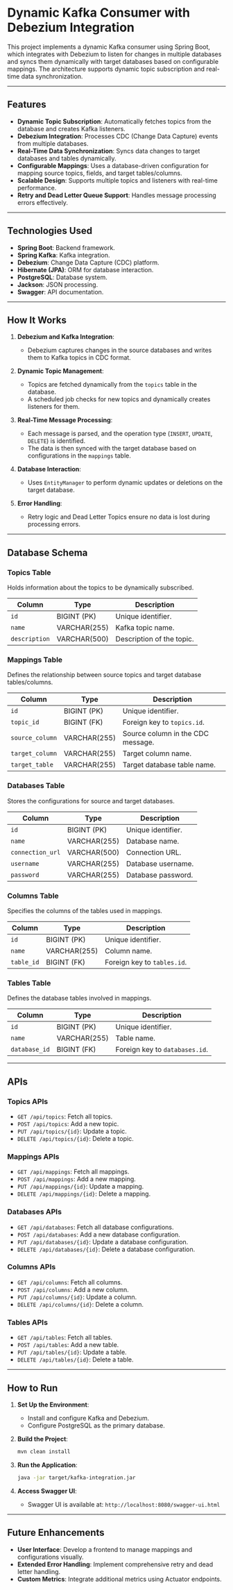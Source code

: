 # Dynamic Kafka Consumer with Debezium Integration

This project implements a dynamic Kafka consumer using Spring Boot, which integrates with Debezium to listen for changes in multiple databases and syncs them dynamically with target databases based on configurable mappings. The architecture supports dynamic topic subscription and real-time data synchronization.

---

## Features

- **Dynamic Topic Subscription**: Automatically fetches topics from the database and creates Kafka listeners.
- **Debezium Integration**: Processes CDC (Change Data Capture) events from multiple databases.
- **Real-Time Data Synchronization**: Syncs data changes to target databases and tables dynamically.
- **Configurable Mappings**: Uses a database-driven configuration for mapping source topics, fields, and target tables/columns.
- **Scalable Design**: Supports multiple topics and listeners with real-time performance.
- **Retry and Dead Letter Queue Support**: Handles message processing errors effectively.

---

## Technologies Used

- **Spring Boot**: Backend framework.
- **Spring Kafka**: Kafka integration.
- **Debezium**: Change Data Capture (CDC) platform.
- **Hibernate (JPA)**: ORM for database interaction.
- **PostgreSQL**: Database system.
- **Jackson**: JSON processing.
- **Swagger**: API documentation.

---

## How It Works

1. **Debezium and Kafka Integration**:
   - Debezium captures changes in the source databases and writes them to Kafka topics in CDC format.

2. **Dynamic Topic Management**:
   - Topics are fetched dynamically from the `topics` table in the database.
   - A scheduled job checks for new topics and dynamically creates listeners for them.

3. **Real-Time Message Processing**:
   - Each message is parsed, and the operation type (`INSERT`, `UPDATE`, `DELETE`) is identified.
   - The data is then synced with the target database based on configurations in the `mappings` table.

4. **Database Interaction**:
   - Uses `EntityManager` to perform dynamic updates or deletions on the target database.

5. **Error Handling**:
   - Retry logic and Dead Letter Topics ensure no data is lost during processing errors.

---

## Database Schema

### **Topics Table**
Holds information about the topics to be dynamically subscribed.

| **Column**    | **Type**         | **Description**             |
|---------------|------------------|-----------------------------|
| `id`          | BIGINT (PK)      | Unique identifier.          |
| `name`        | VARCHAR(255)     | Kafka topic name.           |
| `description` | VARCHAR(500)     | Description of the topic.   |

### **Mappings Table**
Defines the relationship between source topics and target database tables/columns.

| **Column**       | **Type**         | **Description**                    |
|-------------------|------------------|------------------------------------|
| `id`             | BIGINT (PK)      | Unique identifier.                |
| `topic_id`       | BIGINT (FK)      | Foreign key to `topics.id`.        |
| `source_column`  | VARCHAR(255)     | Source column in the CDC message. |
| `target_column`  | VARCHAR(255)     | Target column name.               |
| `target_table`   | VARCHAR(255)     | Target database table name.       |

### **Databases Table**
Stores the configurations for source and target databases.

| **Column**         | **Type**         | **Description**             |
|---------------------|------------------|-----------------------------|
| `id`               | BIGINT (PK)      | Unique identifier.          |
| `name`             | VARCHAR(255)     | Database name.              |
| `connection_url`   | VARCHAR(500)     | Connection URL.             |
| `username`         | VARCHAR(255)     | Database username.          |
| `password`         | VARCHAR(255)     | Database password.          |

### **Columns Table**
Specifies the columns of the tables used in mappings.

| **Column**    | **Type**         | **Description**             |
|---------------|------------------|-----------------------------|
| `id`          | BIGINT (PK)      | Unique identifier.          |
| `name`        | VARCHAR(255)     | Column name.                |
| `table_id`    | BIGINT (FK)      | Foreign key to `tables.id`. |

### **Tables Table**
Defines the database tables involved in mappings.

| **Column**       | **Type**         | **Description**             |
|-------------------|------------------|-----------------------------|
| `id`             | BIGINT (PK)      | Unique identifier.          |
| `name`           | VARCHAR(255)     | Table name.                 |
| `database_id`    | BIGINT (FK)      | Foreign key to `databases.id`. |

---

## APIs

### **Topics APIs**
- `GET /api/topics`: Fetch all topics.
- `POST /api/topics`: Add a new topic.
- `PUT /api/topics/{id}`: Update a topic.
- `DELETE /api/topics/{id}`: Delete a topic.

### **Mappings APIs**
- `GET /api/mappings`: Fetch all mappings.
- `POST /api/mappings`: Add a new mapping.
- `PUT /api/mappings/{id}`: Update a mapping.
- `DELETE /api/mappings/{id}`: Delete a mapping.

### **Databases APIs**
- `GET /api/databases`: Fetch all database configurations.
- `POST /api/databases`: Add a new database configuration.
- `PUT /api/databases/{id}`: Update a database configuration.
- `DELETE /api/databases/{id}`: Delete a database configuration.

### **Columns APIs**
- `GET /api/columns`: Fetch all columns.
- `POST /api/columns`: Add a new column.
- `PUT /api/columns/{id}`: Update a column.
- `DELETE /api/columns/{id}`: Delete a column.

### **Tables APIs**
- `GET /api/tables`: Fetch all tables.
- `POST /api/tables`: Add a new table.
- `PUT /api/tables/{id}`: Update a table.
- `DELETE /api/tables/{id}`: Delete a table.

---

## How to Run

1. **Set Up the Environment**:
   - Install and configure Kafka and Debezium.
   - Configure PostgreSQL as the primary database.

2. **Build the Project**:
   ```bash
   mvn clean install
   ```

3. **Run the Application**:
   ```bash
   java -jar target/kafka-integration.jar
   ```

4. **Access Swagger UI**:
   - Swagger UI is available at: `http://localhost:8080/swagger-ui.html`

---

## Future Enhancements

- **User Interface**: Develop a frontend to manage mappings and configurations visually.
- **Extended Error Handling**: Implement comprehensive retry and dead letter handling.
- **Custom Metrics**: Integrate additional metrics using Actuator endpoints.

